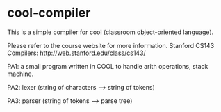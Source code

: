 # cool-compiler
This is a simple compiler for cool (classroom object-oriented language).

Please refer to the course website for more information.
Stanford CS143 Compilers: http://web.stanford.edu/class/cs143/

PA1: a small program written in COOL to handle arith operations, stack machine.

PA2: lexer (string of characters --> string of tokens)

PA3: parser (string of tokens --> parse tree)
